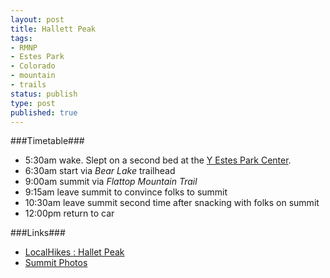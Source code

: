 ```yaml
---
layout: post
title: Hallett Peak
tags:
- RMNP
- Estes Park
- Colorado
- mountain
- trails
status: publish
type: post
published: true
---
```

###Timetable###
- 5:30am wake. Slept on a second bed at the [Y Estes Park Center](http://www.ymcarockies.org/estes-park-center-colorado.html).
- 6:30am start via _Bear Lake_ trailhead
- 9:00am summit via _Flattop Mountain Trail_
- 9:15am leave summit to convince folks to summit
- 10:30am leave summit second time after snacking with folks on summit
- 12:00pm return to car

###Links###
- [LocalHikes : Hallet Peak](http://www.localhikesbeta.com/Hikes/Hallet-Peak-592)
- [Summit Photos](https://www.dropbox.com/sc/ke2bxtrny56tgn9/ql977RCTM6)
